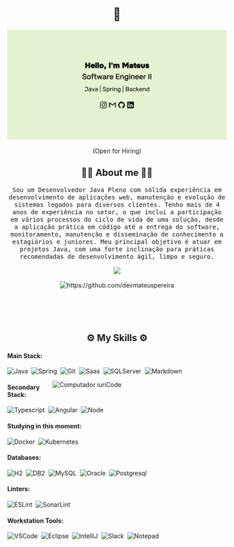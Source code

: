 <h1 align="center"> 🖖 </h1>
<div align="center">
  <img src="https://github.com/devmateuspereira/devmateuspereira/blob/master/images/header.png" alt="header" />
</div>
<p align="center"> (Open for Hiring) </p>

<h2 align="center"> 👨‍💻 About me 👨‍💻 </h2>
<p align="center">
  <samp>
    Sou um Desenvolvedor Java Pleno com sólida experiência em desenvolvimento de aplicações web, manutenção e evolução de sistemas legados para diversos clientes. Tenho mais de 4 anos de experiência no setor, o que inclui     a participação em vários processos do ciclo de vida de uma solução, desde a aplicação prática em código até a entrega do software, monitoramento, manutenção e disseminação de conhecimento a estagiários e juniores. Meu     principal objetivo é atuar em projetos Java, com uma forte inclinação para práticas recomendadas de desenvolvimento ágil, limpo e seguro.
  </samp>
  <div align="center" style="margin-bottom: 100px">
    <img width=55% align="center" src="https://github-readme-streak-stats.herokuapp.com?user=devmateuspereira&theme=radical&mode=weekly" />
    <br> <br>
    <img src="https://komarev.com/ghpvc/?username=devmateuspereira" alt="https://github.com/devmateuspereira" />
  </div>
</p>

<h2 align="center"> ⚙️ My Skills ⚙️ </h2>

#### Main Stack:

![Java](https://img.shields.io/badge/Java-ED8B00?style=for-the-badge&logo=openjdk&logoColor=white)&nbsp;
![Spring](https://img.shields.io/badge/Spring-6DB33F?style=for-the-badge&logo=spring&logoColor=white)&nbsp;
![Git](https://img.shields.io/badge/GIT-E44C30?style=for-the-badge&logo=git&logoColor=white)&nbsp;
![Saas](https://img.shields.io/badge/Sass-CC6699?style=for-the-badge&logo=sass&logoColor=white)&nbsp;
![SQLServer](https://img.shields.io/badge/Microsoft_SQL_Server-CC2927?style=for-the-badge&logo=microsoft-sql-server&logoColor=white)&nbsp;
![Markdown](https://img.shields.io/badge/Markdown-000000?style=for-the-badge&logo=markdown&logoColor=white)&nbsp;

<img src="https://raw.githubusercontent.com/MicaelliMedeiros/micaellimedeiros/master/image/computer-illustration.png" min-width="400px" max-width="400px" width="400px" align="right" alt="Computador iuriCode">

#### Secondary Stack:

![Typescript](https://img.shields.io/badge/TypeScript-007ACC?style=for-the-badge&logo=typescript&logoColor=white)&nbsp;
![Angular](https://img.shields.io/badge/Angular-DD0031?style=for-the-badge&logo=angular&logoColor=white)&nbsp;
![Node](https://img.shields.io/badge/Node.js-43853D?style=for-the-badge&logo=node.js&logoColor=white)&nbsp;

#### Studying in this moment:

![Docker](https://img.shields.io/badge/Docker-4285F4?style=for-the-badge&logo=docker&logoColor=white)&nbsp;
![Kubernetes](https://img.shields.io/badge/kubernetes-4285F4?style=for-the-badge&logo=kubernetes&logoColor=white)&nbsp;

#### Databases:

![H2](https://img.shields.io/badge/h2-4EA94B?style=for-the-badge&logo=h2&logoColor=white)&nbsp;
![DB2](https://img.shields.io/badge/db2-E44C30?style=for-the-badge&logo=db2&logoColor=white)&nbsp;
![MySQL](https://img.shields.io/badge/MySQL-005C84?style=for-the-badge&logo=mysql&logoColor=white)&nbsp;
![Oracle](https://img.shields.io/badge/Oracle-F80000?style=for-the-badge&logo=Oracle&logoColor=white)&nbsp;
![Postgresql](https://img.shields.io/badge/PostgreSQL-316192?style=for-the-badge&logo=postgresql&logoColor=white)&nbsp;

#### Linters:

![ESLint](https://img.shields.io/badge/eslint-3A33D1?style=for-the-badge&logo=eslint&logoColor=white)&nbsp;
![SonarLint](https://img.shields.io/badge/SonarLint-CB2029?style=for-the-badge&logo=sonarlint&logoColor=white)&nbsp;

#### Workstation Tools:

![VSCode](https://img.shields.io/badge/Visual_Studio_Code-0078D4?style=for-the-badge&logo=visual%20studio%20code&logoColor=white)&nbsp;
![Eclipse](https://img.shields.io/badge/Eclipse-2C2255?style=for-the-badge&logo=eclipse&logoColor=white)&nbsp;
![IntelliJ](https://img.shields.io/badge/IntelliJ_IDEA-000000.svg?style=for-the-badge&logo=intellij-idea&logoColor=white)&nbsp;
![Slack](https://img.shields.io/badge/Slack-4A154B?style=for-the-badge&logo=slack&logoColor=white)&nbsp;
![Notepad](https://img.shields.io/badge/Notepad++-90E59A.svg?style=for-the-badge&logo=notepad%2B%2B&logoColor=black)&nbsp;
